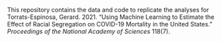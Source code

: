 This repository contains the data and code to replicate the analyses for Torrats-Espinosa, Gerard. 2021. “Using Machine Learning to Estimate the Effect of Racial Segregation on COVID-19 Mortality in the United States.” *Proceedings of the National Academy of Sciences* 118(7).


